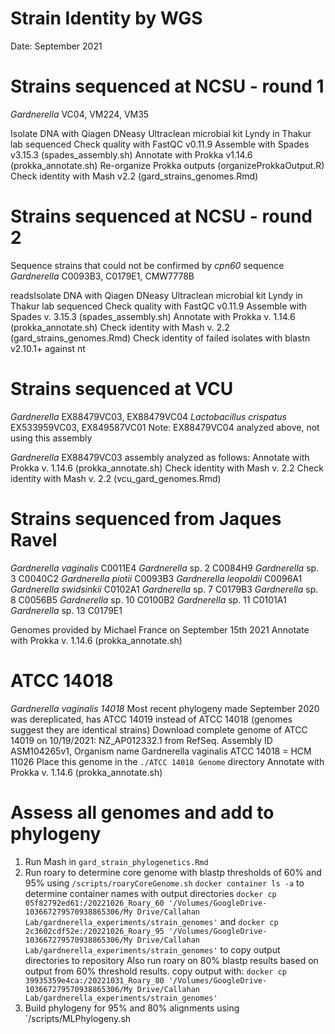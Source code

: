 #  Strain Identity by WGS

Date: September 2021

# Strains sequenced at NCSU - round 1
*Gardnerella* VC04, VM224, VM35

Isolate DNA with Qiagen DNeasy Ultraclean microbial kit
Lyndy in Thakur lab sequenced
Check quality with FastQC v0.11.9
Assemble with Spades v3.15.3 (spades_assembly.sh)
Annotate with Prokka v1.14.6 (prokka_annotate.sh)
Re-organize Prokka outputs (organizeProkkaOutput.R)
Check identity with Mash v2.2 (gard_strains_genomes.Rmd)

# Strains sequenced at NCSU - round 2
Sequence strains that could not be confirmed by *cpn60* sequence
*Gardnerella* C0093B3, C0179E1, CMW7778B

readsIsolate DNA with Qiagen DNeasy Ultraclean microbial kit
Lyndy in Thakur lab sequenced
Check quality with FastQC v0.11.9
Assemble with Spades v. 3.15.3 (spades_assembly.sh)
Annotate with Prokka v. 1.14.6 (prokka_annotate.sh)
Check identity with Mash v. 2.2 (gard_strains_genomes.Rmd)
Check identity of failed isolates with blastn v2.10.1+ against nt

 
# Strains sequenced at VCU
*Gardnerella* EX88479VC03, EX88479VC04
*Lactobacillus crispatus* EX533959VC03, EX849587VC01 
Note: EX88479VC04 analyzed above, not using this assembly

*Gardnerella* EX88479VC03 assembly analyzed as follows:
Annotate with Prokka v. 1.14.6 (prokka_annotate.sh)
Check identity with Mash v. 2.2
Check identity with Mash v. 2.2 (vcu_gard_genomes.Rmd)

# Strains sequenced from Jaques Ravel
*Gardnerella vaginalis* C0011E4
*Gardnerella*  sp. 2 C0084H9
*Gardnerella* sp. 3 C0040C2
*Gardnerella piotii* C0093B3
*Gardnerella leopoldii* C0096A1
*Gardnerella swidsinkii* C0102A1
*Gardnerella* sp. 7 C0179B3
*Gardnerella* sp. 8 C0056B5
*Gardnerella* sp. 10 C0100B2
*Gardnerella* sp. 11 C0101A1
*Gardnerella* sp. 13 C0179E1

Genomes provided by Michael France on September 15th 2021
Annotate with Prokka v. 1.14.6 (prokka_annotate.sh)

# ATCC 14018
*Gardnerella vaginalis 14018*
Most recent phylogeny made September 2020 was dereplicated, has ATCC 14019 instead of ATCC 14018 (genomes suggest they are identical strains)
Download complete genome of ATCC 14019 on 10/19/2021:
NZ_AP012332.1 from RefSeq. Assembly ID ASM104265v1, Organism name Gardnerella vaginalis ATCC 14018 = HCM 11026
Place this genome in the `./ATCC 14018 Genome` directory
Annotate with Prokka v. 1.14.6 (prokka_annotate.sh)


# Assess all genomes and add to phylogeny
1) Run Mash in `gard_strain_phylogenetics.Rmd`
2) Run roary to determine core genome with blastp thresholds of 60% and 95% using `/scripts/roaryCoreGenome.sh`
`docker container ls -a` to determine container names with output directories
`docker cp 05f82792ed61:/20221026_Roary_60 '/Volumes/GoogleDrive-103667279570938865306/My Drive/Callahan Lab/gardnerella_experiments/strain_genomes'`  and 
`docker cp 2c3602cdf52e:/20221026_Roary_95 '/Volumes/GoogleDrive-103667279570938865306/My Drive/Callahan Lab/gardnerella_experiments/strain_genomes'` to copy output directories to repository
Also run roary on 80% blastp results based on output from 60% threshold results. copy output with:
`docker cp 39935359e4ca:/20221031_Roary_80 '/Volumes/GoogleDrive-103667279570938865306/My Drive/Callahan Lab/gardnerella_experiments/strain_genomes'`
3) Build phylogeny for 95% and 80% alignments using `/scripts/MLPhylogeny.sh


